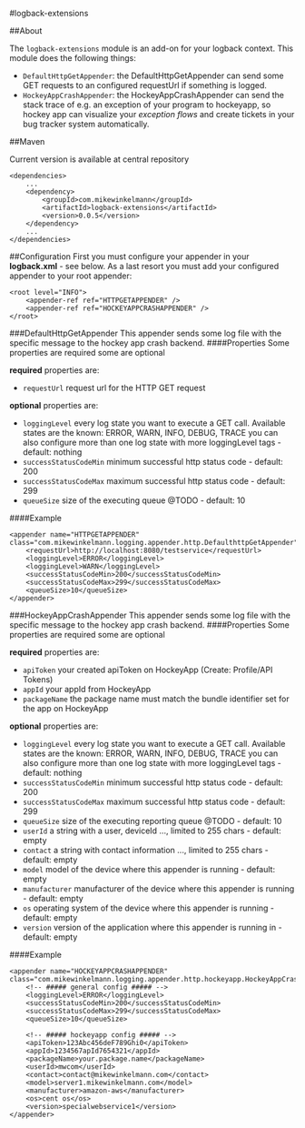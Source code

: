 #logback-extensions

##About

The `logback-extensions` module is an add-on for your logback context.
This module does the following things:

* `DefaultHttpGetAppender`: the DefaultHttpGetAppender can send some GET requests to an configured requestUrl if something is logged.
* `HockeyAppCrashAppender`: the HockeyAppCrashAppender can send the stack trace of e.g. an exception of your program to hockeyapp, so hockey app can visualize your *exception flows* and create tickets in your bug tracker system automatically.

##Maven

Current version is available at central repository

    <dependencies>
        ...
        <dependency>
	        <groupId>com.mikewinkelmann</groupId>
		    <artifactId>logback-extensions</artifactId>
		    <version>0.0.5</version>
	    </dependency>
        ...
    </dependencies>

##Configuration
First you must configure your appender in your **logback.xml** - see below. As a last resort you must add your configured appender to your root appender:

    <root level="INFO">
		<appender-ref ref="HTTPGETAPPENDER" />
		<appender-ref ref="HOCKEYAPPCRASHAPPENDER" />
	</root>

###DefaultHttpGetAppender
This appender sends some log file with the specific message to the hockey app crash backend.
####Properties
Some properties are required some are optional

**required** properties are:

* `requestUrl` request url for the HTTP GET request

**optional** properties are:

* `loggingLevel` every log state you want to execute a GET call. Available states are the known: ERROR, WARN, INFO, DEBUG, TRACE you can also configure more than one log state with more loggingLevel tags - default: nothing
* `successStatusCodeMin` minimum successful http status code - default: 200
* `successStatusCodeMax` maximum successful http status code - default: 299
* `queueSize` size of the executing queue @TODO - default: 10

####Example  

    <appender name="HTTPGETAPPENDER" class="com.mikewinkelmann.logging.appender.http.DefaulthttpGetAppender">
		<requestUrl>http://localhost:8080/testservice</requestUrl>
		<loggingLevel>ERROR</loggingLevel>
		<loggingLevel>WARN</loggingLevel>
		<successStatusCodeMin>200</successStatusCodeMin>
		<successStatusCodeMax>299</successStatusCodeMax>
		<queueSize>10</queueSize>
	</appender>
	
###HockeyAppCrashAppender
This appender sends some log file with the specific message to the hockey app crash backend.
####Properties
Some properties are required some are optional

**required** properties are:

* `apiToken` your created apiToken on HockeyApp (Create: Profile/API Tokens)
* `appId` your appId from HockeyApp
* `packageName` the package name must match the bundle identifier set for the app on HockeyApp

**optional** properties are:

* `loggingLevel` every log state you want to execute a GET call. Available states are the known: ERROR, WARN, INFO, DEBUG, TRACE you can also configure more than one log state with more loggingLevel tags - default: nothing
* `successStatusCodeMin` minimum successful http status code - default: 200
* `successStatusCodeMax` maximum successful http status code - default: 299
* `queueSize` size of the executing reporting queue @TODO - default: 10
* `userId` a string with a user, deviceId ..., limited to 255 chars - default: empty
* `contact` a string with contact information ..., limited to 255 chars - default: empty
* `model` model of the device where this appender is running - default: empty
* `manufacturer` manufacturer of the device where this appender is running - default: empty
* `os` operating system of the device where this appender is running - default: empty
* `version` version of the application where this appender is running in - default: empty

####Example  

    <appender name="HOCKEYAPPCRASHAPPENDER" class="com.mikewinkelmann.logging.appender.http.hockeyapp.HockeyAppCrashAppender">
		<!-- ##### general config ##### -->
		<loggingLevel>ERROR</loggingLevel>
		<successStatusCodeMin>200</successStatusCodeMin>
		<successStatusCodeMax>299</successStatusCodeMax>
		<queueSize>10</queueSize>
		
		<!-- ##### hockeyapp config ##### -->
		<apiToken>123Abc456deF789Ghi0</apiToken>
		<appId>1234567apId7654321</appId>
		<packageName>your.package.name</packageName>
		<userId>mwcom</userId>
		<contact>contact@mikewinkelmann.com</contact>
		<model>server1.mikewinkelmann.com</model>
		<manufacturer>amazon-aws</manufacturer>
		<os>cent os</os>
		<version>specialwebservice1</version>
	</appender>